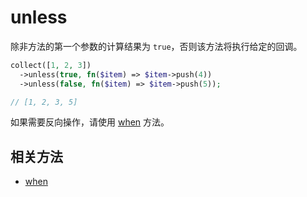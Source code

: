 # unless

除非方法的第一个参数的计算结果为 `true`，否则该方法将执行给定的回调。

```php
collect([1, 2, 3])
  ->unless(true, fn($item) => $item->push(4))
  ->unless(false, fn($item) => $item->push(5));

// [1, 2, 3, 5]
```

如果需要反向操作，请使用 [when](when.md) 方法。

## 相关方法

- [when](when.md)
